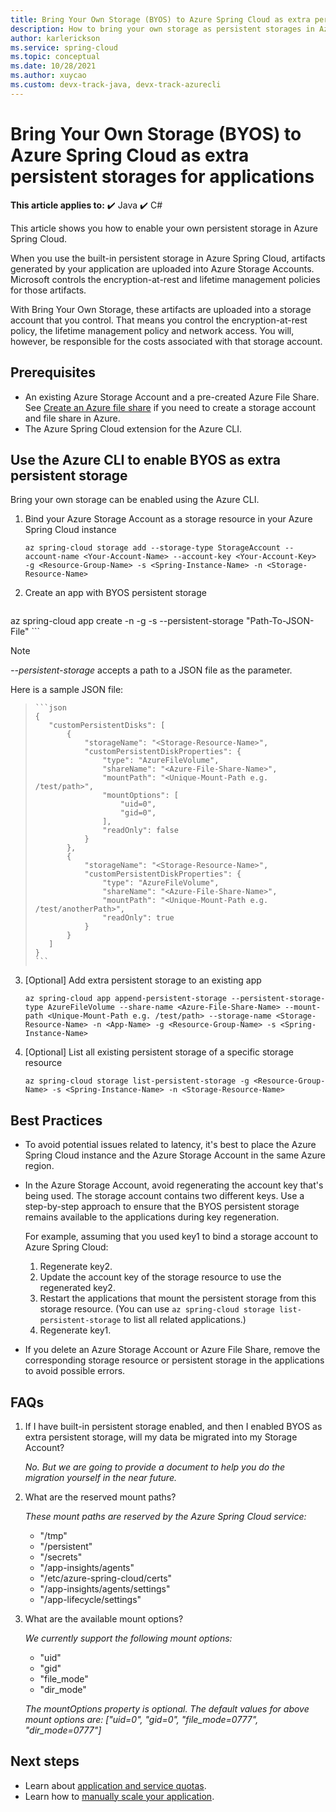 ```yaml
---
title: Bring Your Own Storage (BYOS) to Azure Spring Cloud as extra persistent storages for applications | Microsoft Docs
description: How to bring your own storage as persistent storages in Azure Spring Cloud
author: karlerickson
ms.service: spring-cloud
ms.topic: conceptual
ms.date: 10/28/2021
ms.author: xuycao
ms.custom: devx-track-java, devx-track-azurecli
---
```


# Bring Your Own Storage (BYOS) to Azure Spring Cloud as extra persistent storages for applications

**This article applies to:** ✔️ Java ✔️ C#

This article shows you how to enable your own persistent storage in Azure Spring Cloud.

When you use the built-in persistent storage in Azure Spring Cloud, artifacts generated by your application are uploaded into Azure Storage Accounts. Microsoft controls the encryption-at-rest and lifetime management policies for those artifacts. 

With Bring Your Own Storage, these artifacts are uploaded into a storage account that you control. That means you control the encryption-at-rest policy, the lifetime management policy and network access. You will, however, be responsible for the costs associated with that storage account.

## Prerequisites

* An existing Azure Storage Account and a pre-created Azure File Share. See [Create an Azure file share](../storage/files/storage-how-to-create-file-share.md) if you need to create a storage account and file share in Azure.
* The Azure Spring Cloud extension for the Azure CLI.

## Use the Azure CLI to enable BYOS as extra persistent storage

Bring your own storage can be enabled using the Azure CLI.

1. Bind your Azure Storage Account as a storage resource in your Azure Spring Cloud instance

    ```azurecli
   az spring-cloud storage add --storage-type StorageAccount --account-name <Your-Account-Name> --account-key <Your-Account-Key>  -g <Resource-Group-Name> -s <Spring-Instance-Name> -n <Storage-Resource-Name>
    ```

2. Create an app with BYOS persistent storage

    ```azurecli
az spring-cloud app create -n <App-Name> -g <Resource-Group-Name> -s <Spring-Instance-Name> --persistent-storage "Path-To-JSON-File"
    ```

> [!Note]
> *--persistent-storage* accepts a path to a JSON file as the parameter. 
> 
Here is a sample JSON file:

>     ```json
>     {
>        "customPersistentDisks": [
>            {
>                "storageName": "<Storage-Resource-Name>",
>                "customPersistentDiskProperties": {
>                    "type": "AzureFileVolume",
>                    "shareName": "<Azure-File-Share-Name>",
>                    "mountPath": "<Unique-Mount-Path e.g. /test/path>",
>                    "mountOptions": [
>                        "uid=0",
>                        "gid=0",
>                    ],
>                    "readOnly": false 
>                }
>            },
>            {
>                "storageName": "<Storage-Resource-Name>",
>                "customPersistentDiskProperties": {
>                    "type": "AzureFileVolume",
>                    "shareName": "<Azure-File-Share-Name>",
>                    "mountPath": "<Unique-Mount-Path e.g. /test/anotherPath>",
>                    "readOnly": true
>                }
>            }
>        ]
>     }
>     ```

3. [Optional] Add extra persistent storage to an existing app

    ```azurecli
    az spring-cloud app append-persistent-storage --persistent-storage-type AzureFileVolume --share-name <Azure-File-Share-Name> --mount-path <Unique-Mount-Path e.g. /test/path> --storage-name <Storage-Resource-Name> -n <App-Name> -g <Resource-Group-Name> -s <Spring-Instance-Name>
    ```

4. [Optional] List all existing persistent storage of a specific storage resource 

   ```azurecli
   az spring-cloud storage list-persistent-storage -g <Resource-Group-Name> -s <Spring-Instance-Name> -n <Storage-Resource-Name>
   ```
## Best Practices
- To avoid potential issues related to latency, it's best to place the Azure Spring Cloud instance and the Azure Storage Account in the same Azure region.

- In the Azure Storage Account, avoid regenerating the account key that's being used. The storage account contains two different keys. Use a step-by-step approach to ensure that the BYOS persistent storage remains available to the applications during key regeneration. 

   For example, assuming that you used key1 to bind a storage account to Azure Spring Cloud:

   1. Regenerate key2.
   1. Update the account key of the storage resource to use the regenerated key2.
   1. Restart the applications that mount the persistent storage from this storage resource. (You can use ```az spring-cloud storage list-persistent-storage``` to list all related applications.)
   1. Regenerate key1.

- If you delete an Azure Storage Account or Azure File Share, remove the corresponding storage resource or persistent storage in the applications to avoid possible errors.

## FAQs

1. If I have built-in persistent storage enabled, and then I enabled BYOS as extra persistent storage, will my data be migrated into my Storage Account?

   *No. But we are going to provide a document to help you do the migration yourself in the near future.*

2. What are the reserved mount paths?

   *These mount paths are reserved by the Azure Spring Cloud service:*
   - "/tmp"
   - "/persistent"
   - "/secrets"
   - "/app-insights/agents"
   - "/etc/azure-spring-cloud/certs"
   - "/app-insights/agents/settings"
   - "/app-lifecycle/settings"

3. What are the available mount options?

   *We currently support the following mount options:*
   - "uid"
   - "gid"
   - "file_mode"
   - "dir_mode"
   
   *The mountOptions property is optional. The default values for above mount options are: ["uid=0", "gid=0", "file_mode=0777", "dir_mode=0777"]*

## Next steps

* Learn about [application and service quotas](./quotas.md).
* Learn how to [manually scale your application](./how-to-scale-manual.md).
